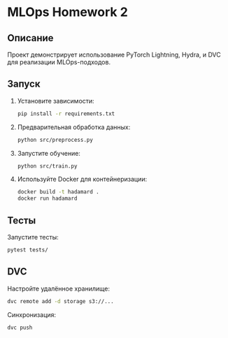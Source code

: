 # MLOps Homework 2

## Описание
Проект демонстрирует использование PyTorch Lightning, Hydra, и DVC для реализации MLOps-подходов.

## Запуск
1. Установите зависимости:
   ```bash
   pip install -r requirements.txt
   ```

2. Предварительная обработка данных:
   ```bash
   python src/preprocess.py
   ```

3. Запустите обучение:
   ```bash
   python src/train.py
   ```

4. Используйте Docker для контейнеризации:
   ```bash
   docker build -t hadamard .
   docker run hadamard
   ```

## Тесты
Запустите тесты:
```bash
pytest tests/
```

## DVC
Настройте удалённое хранилище:
```bash
dvc remote add -d storage s3://...
```

Синхронизация:
```bash
dvc push
```
